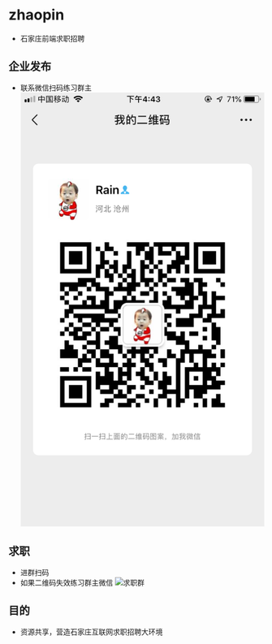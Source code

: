 # zhaopin
- 石家庄前端求职招聘


## 企业发布
- 联系微信扫码练习群主
![企业发布](./my.png)


## 求职
- 进群扫码
- 如果二维码失效练习群主微信
![求职群](./1.png)

## 目的
- 资源共享，营造石家庄互联网求职招聘大环境